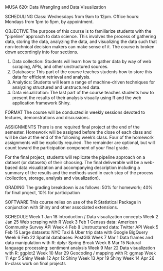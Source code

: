 MUSA 620: Data Wrangling and Data Visualization

SCHEDULING	Class: Wednesdays from 9am to 12pm. Office hours: Mondays from 1pm to 5pm, by appointment.
				
OBJECTIVE	The purpose of this course is to familiarize students with the “pipeline” approach to data science. This involves the process of gathering data, storing the data, analyzing the data, and visualizing the data such that non-technical decision makers can make sense of it. The course is broken down accordingly into four sections.

1.	Data collection: Students will learn how to gather data by way of web scraping, APIs, and other unstructured sources.
2.	Databases: This part of the course teaches students how to store this data for efficient retrieval and analysis.
3.	Analytics: Students will learn a range of machine-driven techniques for analyzing structured and unstructured data.
4.	Data visualization: The last part of the course teaches students how to present the results of their analysis visually using R and the web application framework Shiny.
	
FORMAT	The course will be conducted in weekly sessions devoted to lectures, demonstrations and discussions.

ASSIGNMENTS	There is one required final project at the end of the semester. Homework will be assigned before the close of each class and will be due at the end of the following week’s class. Four of the homework assignments will be explicitly required. The remainder are optional, but will count toward the participation component of your final grade.

For the final project, students will replicate the pipeline approach on a dataset (or datasets) of their choosing. The final deliverable will be a web-based data visualization and accompanying description including a summary of the results and the methods used in each step of the process (collection, storage, analysis and visualization). 

GRADING	The grading breakdown is as follows: 50% for homework; 40% for final project, 10% for participation

SOFTWARE	This course relies on use of the R Statistical Package in conjunction with Shiny and other associated extensions. 
	
SCHEDULE
Week 1	Jan 18		Introduction / Data visualization concepts 
Week 2	Jan 25		Web scraping with R 
Week 3	Feb 1		  Census data: American Community Survey API 
Week 4	Feb 8		  Unstructured data: Twitter API 
Week 5	Feb 15		Large datasets: NYC Taxi & Uber trip data with Google BigQuery
Week 6	Feb 22		Spatial databases: PostGIS 
Week 7	Mar 1		  Data frames and data manipulation with R: dplyr
Spring Break
Week 8	Mar 15		Natural language processing: sentiment analysis
Week 9	Mar 22		Data visualization with R: ggplot2
Week 10	Mar 29		Geocoding / mapping with R: ggmap
Week 11	Apr 5		  Shiny 
Week 12	Apr 12		Shiny
Week 13	Apr 19		Shiny 
Week 14	Apr 26		In-class work on final projects

